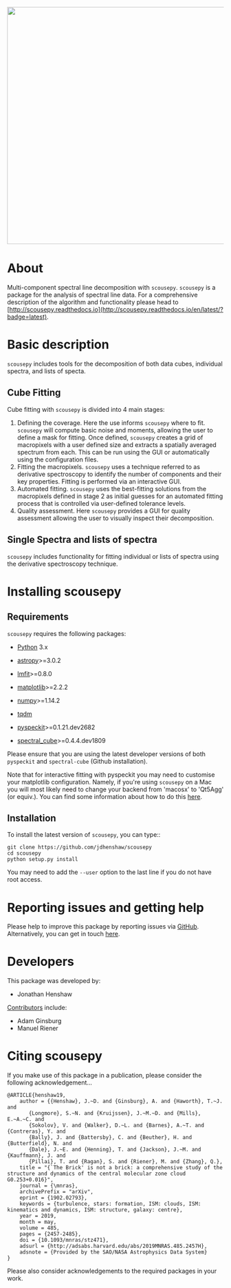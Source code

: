 <p align="center">
<img src="docs/SCOUSE_LOGO.png"  alt="" width = "550" />
</p>

About
=====

Multi-component spectral line decomposition with ``scousepy``. ``scousepy`` is a
package for the analysis of spectral line data. For a comprehensive description
of the algorithm and functionality please head to
[http://scousepy.readthedocs.io](http://scousepy.readthedocs.io/en/latest/?badge=latest).

Basic description
=================

``scousepy`` includes tools for the decomposition of both data cubes, individual
spectra, and lists of specta.

Cube Fitting
------------

Cube fitting with ``scousepy`` is divided into 4 main stages:

1. Defining the coverage. Here the use informs ``scousepy`` where to fit.
``scousepy`` will compute basic noise and moments, allowing the user to define a
mask for fitting. Once defined, ``scousepy`` creates a grid of macropixels with
a user defined size and extracts a spatially averaged spectrum from each. This
can be run using the GUI or automatically using the configuration files.
2. Fitting the macropixels. ``scousepy`` uses a technique referred to as
derivative spectroscopy to identify the number of components and their key
properties. Fitting is performed via an interactive GUI.
3. Automated fitting. ``scousepy`` uses the best-fitting solutions from the
macropixels defined in stage 2 as initial guesses for an automated fitting
process that is controlled via user-defined tolerance levels.
4. Quality assessment. Here ``scousepy`` provides a GUI for quality assessment
allowing the user to visually inspect their decomposition.

Single Spectra and lists of spectra
-----------------------------------

``scousepy`` includes functionality for fitting individual or lists of spectra
using the derivative spectroscopy technique.


Installing scousepy
===================

Requirements
------------

``scousepy`` requires the following packages:

* [Python](http://www.python.org) 3.x

* [astropy](http://www.astropy.org/)>=3.0.2
* [lmfit](http://lmfit.github.io/lmfit-py/)>=0.8.0
* [matplotlib](https://matplotlib.org/)>=2.2.2
* [numpy](http://www.numpy.org/)>=1.14.2
* [tqdm](https://github.com/tqdm/tqdm)
* [pyspeckit](http://pyspeckit.readthedocs.io/en/latest/)>=0.1.21.dev2682
* [spectral_cube](http://spectral-cube.readthedocs.io/en/latest/)>=0.4.4.dev1809

Please ensure that you are using the latest developer versions of both ``pyspeckit``
and ``spectral-cube`` (Github installation).

Note that for interactive fitting with pyspeckit you may need to customise your
matplotlib configuration. Namely, if you're using ``scousepy`` on a Mac you will
most likely need to change your backend from 'macosx' to 'Qt5Agg' (or equiv.).
You can find some information about how to do this [here](https://matplotlib.org/users/customizing.html#customizing-matplotlib).

Installation
------------

To install the latest version of ``scousepy``, you can type::

    git clone https://github.com/jdhenshaw/scousepy
    cd scousepy
    python setup.py install

You may need to add the ``--user`` option to the last line if you do not have
root access.

Reporting issues and getting help
=================================

Please help to improve this package by reporting issues via [GitHub](https://github.com/jdhenshaw/scousepy/issues).
Alternatively, you can get in touch [here](mailto:jonathan.d.henshaw@gmail.com).

Developers
==========

This package was developed by:

* Jonathan Henshaw

[Contributors](https://github.com/jdhenshaw/scousepy/graphs/contributors) include:

* Adam Ginsburg
* Manuel Riener

Citing scousepy
===============

If you make use of this package in a publication, please consider the following
acknowledgement...

```
@ARTICLE{henshaw19,
    author = {{Henshaw}, J.~D. and {Ginsburg}, A. and {Haworth}, T.~J. and
       {Longmore}, S.~N. and {Kruijssen}, J.~M.~D. and {Mills}, E.~A.~C. and
       {Sokolov}, V. and {Walker}, D.~L. and {Barnes}, A.~T. and {Contreras}, Y. and
       {Bally}, J. and {Battersby}, C. and {Beuther}, H. and {Butterfield}, N. and
       {Dale}, J.~E. and {Henning}, T. and {Jackson}, J.~M. and {Kauffmann}, J. and
       {Pillai}, T. and {Ragan}, S. and {Riener}, M. and {Zhang}, Q.},
    title = "{`The Brick' is not a brick: a comprehensive study of the structure and dynamics of the central molecular zone cloud G0.253+0.016}",
    journal = {\mnras},
    archivePrefix = "arXiv",
    eprint = {1902.02793},
    keywords = {turbulence, stars: formation, ISM: clouds, ISM: kinematics and dynamics, ISM: structure, galaxy: centre},
    year = 2019,
    month = may,
    volume = 485,
    pages = {2457-2485},
    doi = {10.1093/mnras/stz471},
    adsurl = {http://adsabs.harvard.edu/abs/2019MNRAS.485.2457H},
    adsnote = {Provided by the SAO/NASA Astrophysics Data System}
}

```

Please also consider acknowledgements to the required packages in your work.
